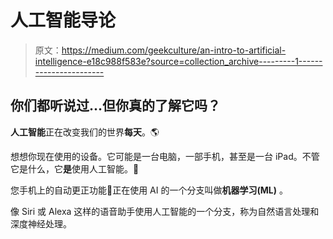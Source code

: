 # 人工智能导论

> 原文：<https://medium.com/geekculture/an-intro-to-artificial-intelligence-e18c988f583e?source=collection_archive---------1----------------------->

## 你们都听说过…但你真的了解它吗？

**人工智能**正在改变我们的世界**每天**。🌎

想想你现在使用的设备。它可能是一台电脑，一部手机，甚至是一台 iPad。不管它是什么，它**是**使用人工智能。🤖

您手机上的自动更正功能📱正在使用 AI 的一个分支叫做**机器学习(ML)** 。

像 Siri 或 Alexa 这样的语音助手使用人工智能的一个分支，称为自然语言处理和深度神经处理。